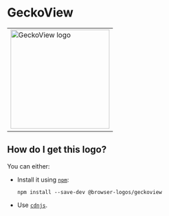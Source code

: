 # GeckoView

<table>
    <tr height=240>
        <td>
            <a href="https://github.com/alrra/browser-logos/tree/0a5548a8c45b5738de71eea6171f6117153bdffb/src/geckoview">
                <img width=230 src="https://raw.githubusercontent.com/alrra/browser-logos/0a5548a8c45b5738de71eea6171f6117153bdffb/src/geckoview/geckoview_512x512.png" alt="GeckoView logo">
            </a>
        </td>
    </tr>
</table>

## How do I get this logo?

You can either:

* Install it using [`npm`][npm]:

  `npm install --save-dev @browser-logos/geckoview`

* Use [`cdnjs`][cdnjs].

<!-- Link labels: -->

[cdnjs]: https://cdnjs.com/libraries/browser-logos
[npm]: https://www.npmjs.com/
